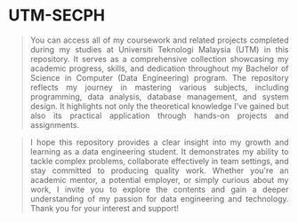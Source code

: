 # UTM-SECPH

> <p align="justify"> You can access all of my coursework and related projects completed during my studies at Universiti Teknologi Malaysia (UTM) in this repository. It serves as a comprehensive collection showcasing my academic progress, skills, and dedication throughout my Bachelor of Science in Computer (Data Engineering) program. The repository reflects my journey in mastering various subjects, including programming, data analysis, database management, and system design. It highlights not only the theoretical knowledge I've gained but also its practical application through hands-on projects and assignments. <br>

> <p align="justify"> I hope this repository provides a clear insight into my growth and learning as a data engineering student. It demonstrates my ability to tackle complex problems, collaborate effectively in team settings, and stay committed to producing quality work. Whether you're an academic mentor, a potential employer, or simply curious about my work, I invite you to explore the contents and gain a deeper understanding of my passion for data engineering and technology. Thank you for your interest and support! 
